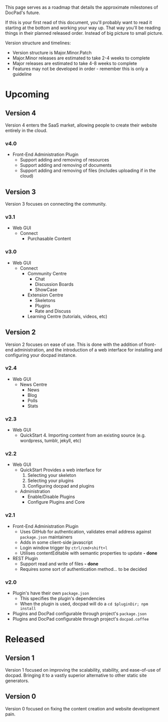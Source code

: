 This page serves as a roadmap that details the approximate milestones of DocPad's future.

If this is your first read of this document, you'll probably want to read it starting at the bottom and working your way up. That way you'll be reading things in their planned released order. Instead of big picture to small picture.

Version structure and timelines:

- Version structure is Major.Minor.Patch
- Major.Minor releases are estimated to take 2-4 weeks to complete
- Major releases are estimated to take 4-8 weeks to complete
- Features may not be developed in order - remember this is only a guideline


# Upcoming


## Version 4

Version 4 enters the SaaS market, allowing people to create their website entirely in the cloud.

### v4.0

- Front-End Administration Plugin
	- Support adding and removing of resources
	- Support adding and removing of documents
	- Support adding and removing of files (includes uploading if in the cloud)


## Version 3

Version 3 focuses on connecting the community.

### v3.1

- Web GUI
	- Connect
		- Purchasable Content

### v3.0

- Web GUI
	- Connect
		- Community Centre
			- Chat
			- Discussion Boards
			- ShowCase
		- Extension Centre
			- Skeletons
			- Plugins
			- Rate and Discuss
		- Learning Centre (tutorials, videos, etc)


## Version 2

Version 2 focuses on ease of use. This is done with the addition of front-end administration, and the introduction of a web interface for installing and configuring your docpad instance.


### v2.4

- Web GUI
	- News Centre
		- News
		- Blog
		- Polls
		- Stats


### v2.3

- Web GUI
	- QuickStart
		4. Importing content from an existing source (e.g. wordpress, tumblr, jekyll, etc)


### v2.2

- Web GUI
	- QuickStart
		Provides a web interface for
		1. Selecting your skeleton
		2. Selecting your plugins
		3. Configuring docpad and plugins
	- Administration
		- Enable/Disable Plugins
		- Configure Plugins and Core


### v2.1

- Front-End Administration Plugin
	- Uses GitHub for authentication, validates email address against `package.json` maintainers
	- Adds in some client-side javascript
	- Login window trigger by `ctrl/cmd+shift+l`
	- Utilises contentEditable with semantic properties to update **- done**
- REST Plugin
	- Support read and write of files **- done**
	- Requires some sort of authentication method... to be decided


### v2.0

- Plugin's have their own `package.json`
	- This specifies the plugin's dependencies
	- When the plugin is used, docpad will do a `cd $pluginDir; npm install`
- Plugins and DocPad configurable through project's `package.json`
- Plugins and DocPad configurable through project's `docpad.coffee`


# Released

## Version 1

Version 1 focused on improving the scalability, stability, and ease-of-use of docpad. Bringing it to a vastly superior alternative to other static site generators.

## Version 0

Version 0 focused on fixing the content creation and website development pain.